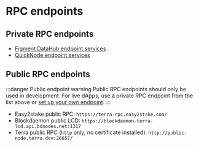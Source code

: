 # RPC endpoints

## Private RPC endpoints

- [Figment DataHub endpoint services](https://www.figment.io/datahub)
- [QuickNode endpoint services](https://www.quicknode.com/)

## Public RPC endpoints

:::danger Public endpoint warning
Public RPC endpoints should only be used in development. For live dApps, use a private RPC endpoint from the list above or [set up your own endpoint](/How-to/Run-a-full-Terra-node/Hardware-requirements.md).
:::

- Easy2stake public RPC: `https://terra-rpc.easy2stake.com/`
- Blockdaemon public LCD: `https://blockdaemon-terra-lcd.api.bdnodes.net:1317`
- Terra public RPC (`http` only, no certificate installed): `http://public-node.terra.dev:26657/`
